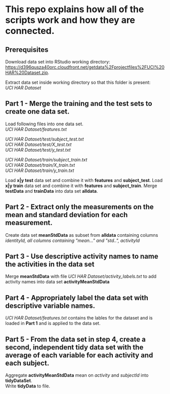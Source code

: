 # This repo explains how all of the scripts work and how they are connected.

## Prerequisites 
Download data set into RStudio working directory:  
https://d396qusza40orc.cloudfront.net/getdata%2Fprojectfiles%2FUCI%20HAR%20Dataset.zip. 

Extract data set inside working directory so that this folder is present:  
*UCI HAR Dataset*   

## Part 1 - Merge the training and the test sets to create one data set.

Load following files into one data set.  
*UCI HAR Dataset/features.txt*

*UCI HAR Dataset/test/subject_test.txt*  
*UCI HAR Dataset/test/X_test.txt*  
*UCI HAR Dataset/test/y_test.txt*  

*UCI HAR Dataset/train/subject_train.txt*  
*UCI HAR Dataset/train/X_train.txt*  
*UCI HAR Dataset/train/y_train.txt*  

Load **x|y test** data set and combine it with **features** and **subject_test**.
Load **x|y train** data set and combine it with **features** and **subject_train**.
Merge **testData** and **trainData** into data set **alldata**.

## Part 2 - Extract only the measurements on the mean and standard deviation for each measurement.

Create data set **meanStdData** as subset from **alldata** containing columns *identityId, all columns containing "mean..." and "std..", activityId*

## Part 3 - Use descriptive activity names to name the activities in the data set

Merge **meanStdData** with file *UCI HAR Dataset/activity_labels.txt* to add activity names into data set **activityMeanStdData**

## Part 4 - Appropriately label the data set with descriptive variable names.

*UCI HAR Dataset/features.txt* contains the lables for the dataset and is loaded in **Part 1** and is applied to the data set.

## Part 5 - From the data set in step 4, create a second, independent tidy data set with the average of each variable for each activity and each subject.

Aggregate **activityMeanStdData** mean on *activity* and *subjectId* into **tidyDataSet**.  
Write **tidyData** to file. 
